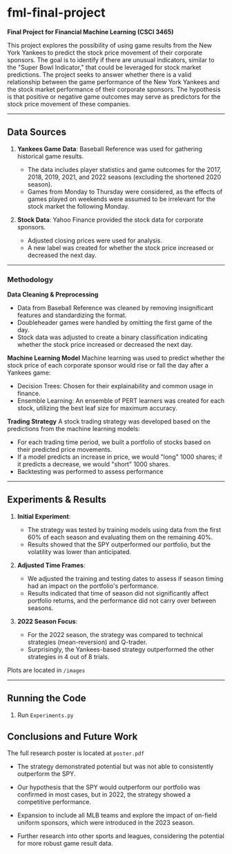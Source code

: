 # fml-final-project
**Final Project for Financial Machine Learning (CSCI 3465)**

This project explores the possibility of using game results from the New York Yankees to predict the stock price movement of their corporate sponsors. The goal is to identify if there are unusual indicators, similar to the "Super Bowl Indicator," that could be leveraged for stock market predictions. The project seeks to answer whether there is a valid relationship between the game performance of the New York Yankees and the stock market performance of their corporate sponsors. The hypothesis is that positive or negative game outcomes may serve as predictors for the stock price movement of these companies.

---

## Data Sources
1. **Yankees Game Data**: Baseball Reference was used for gathering historical game results. 
   - The data includes player statistics and game outcomes for the 2017, 2018, 2019, 2021, and 2022 seasons (excluding the shortened 2020 season).
   - Games from Monday to Thursday were considered, as the effects of games played on weekends were assumed to be irrelevant for the stock market the following Monday.

2. **Stock Data**: Yahoo Finance provided the stock data for corporate sponsors.
   - Adjusted closing prices were used for analysis.
   - A new label was created for whether the stock price increased or decreased the next day.

---

### Methodology

**Data Cleaning & Preprocessing**
- Data from Baseball Reference was cleaned by removing insignificant features and standardizing the format.
- Doubleheader games were handled by omitting the first game of the day.
- Stock data was adjusted to create a binary classification indicating whether the stock price increased or decreased the next day.

**Machine Learning Model**
Machine learning was used to predict whether the stock price of each corporate sponsor would rise or fall the day after a Yankees game:
- Decision Trees: Chosen for their explainability and common usage in finance.
- Ensemble Learning: An ensemble of PERT learners was created for each stock, utilizing the best leaf size for maximum accuracy.

**Trading Strategy**
A stock trading strategy was developed based on the predictions from the machine learning models:
- For each trading time period, we built a portfolio of stocks based on their predicted price movements.
- If a model predicts an increase in price, we would "long" 1000 shares; if it predicts a decrease, we would "short" 1000 shares.
- Backtesting was performed to assess performance

---

## Experiments & Results

1. **Initial Experiment**:
   - The strategy was tested by training models using data from the first 60% of each season and evaluating them on the remaining 40%.
   - Results showed that the SPY outperformed our portfolio, but the volatility was lower than anticipated.

2. **Adjusted Time Frames**:
   - We adjusted the training and testing dates to assess if season timing had an impact on the portfolio's performance.
   - Results indicated that time of season did not significantly affect portfolio returns, and the performance did not carry over between seasons.

3. **2022 Season Focus**:
   - For the 2022 season, the strategy was compared to technical strategies (mean-reversion) and Q-trader.
   - Surprisingly, the Yankees-based strategy outperformed the other strategies in 4 out of 8 trials.

Plots are located in `/images`

---

## Running the Code

1. Run `Experiments.py`


## Conclusions and Future Work

The full research poster is located at `poster.pdf`

- The strategy demonstrated potential but was not able to consistently outperform the SPY.
- Our hypothesis that the SPY would outperform our portfolio was confirmed in most cases, but in 2022, the strategy showed a competitive performance.

- Expansion to include all MLB teams and explore the impact of on-field uniform sponsors, which were introduced in the 2023 season.
- Further research into other sports and leagues, considering the potential for more robust game result data.